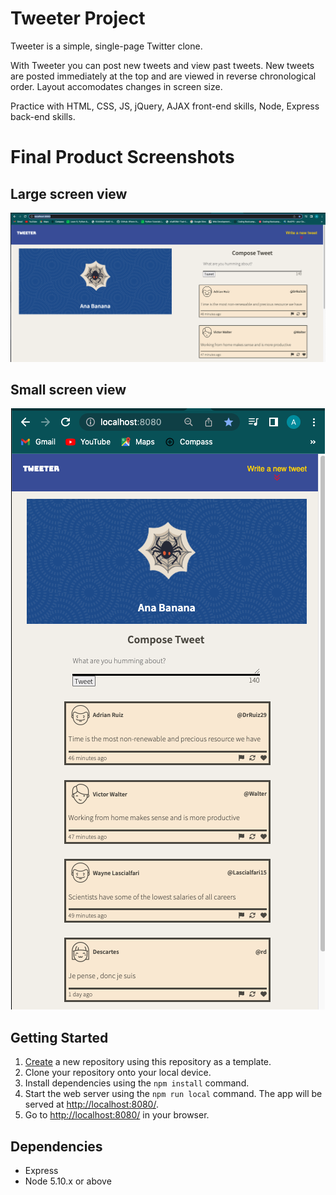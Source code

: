 # Tweeter Project

Tweeter is a simple, single-page Twitter clone.

With Tweeter you can post new tweets and view past tweets. New tweets are posted immediately at the top and are viewed in reverse chronological order. Layout accomodates changes in screen size. 

Practice with HTML, CSS, JS, jQuery, AJAX front-end skills, Node, Express back-end skills.

# Final Product Screenshots
## Large screen view
!["Large screen view"](https://github.com/Datazyme/tweeter/blob/master/docs/tweeterLargeScreen.png)


## Small screen view
<p align="center">
    <img src="https://github.com/Datazyme/tweeter/blob/master/docs/tweeterSmallScreen.png">
</p>

## Getting Started

1. [Create](https://docs.github.com/en/repositories/creating-and-managing-repositories/creating-a-repository-from-a-template) a new repository using this repository as a template.
2. Clone your repository onto your local device.
3. Install dependencies using the `npm install` command.
3. Start the web server using the `npm run local` command. The app will be served at <http://localhost:8080/>.
4. Go to <http://localhost:8080/> in your browser.

## Dependencies

- Express
- Node 5.10.x or above
